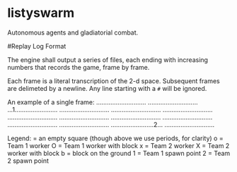 listyswarm
==========

Autonomous agents and gladiatorial combat.


#Replay Log Format

The engine shall output a series of files, each ending with increasing numbers that records the game, frame by frame.

Each frame is a literal transcription of the 2-d space.  Subsequent frames are delimeted by a newline.  Any line starting with a ```#``` will be ignored.

An example of a single frame:
............................
............................
...1........................
............................
............................
............................
............................
............................
............................
............................
............................
............................
........................2...
............................

Legend:
<space> = an empty square (though above we use periods, for clarity)
o = Team 1 worker
O = Team 1 worker with block
x = Team 2 worker
X = Team 2 worker with block
b = block on the ground
1 = Team 1 spawn point
2 = Team 2 spawn point


